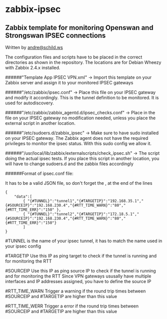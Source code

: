 # zabbix-ipsec

## Zabbix template for monitoring Openswan and Strongswan IPSEC connections

Written by andre@schild.ws

The configuration files and scripts have to be placed in the correct
directories as shown in the repository.
The locations are for Debian Wheezy with Zabbix 2.4.x installed.

######"Template App IPSEC VPN.xml"
    -> Import this template on your Zabbix server and assign it to your
       monitored IPSEC gateways

######"/etc/zabbix/ipsec.conf"
    -> Place this file on your IPSEC gateway and modify it accordingly.
       This is the tunnel definition to be monitored.
       It is used for autodiscovery.

######"/etc/zabbix/zabbix_agentd.d/ipsec_checks.conf"
    -> Place in the file on your IPSEC gateway no modification needed, 
       unless you place the external script in another location.

######"/etc/sudoers.d/zabbix_ipsec"
    -> Make sure to have sudo installed on your IPSEC gateway.
       The Zabbix agent does not have the required privileges to monitor
       the ipsec status. With this sudo config we allow it.

######"/usr/local/lib/zabbix/externalscripts/check_ipsec.sh"
    -> The script doing the actual ipsec tests.
       If you place this script in another location, you will have to
       change sudoers.d and the zabbix files accordingly

######Format of ipsec.conf file:

It has to be a valid JSON file, so don't forget the , at the end of the lines

```
{
    "data":[
        { "{#TUNNEL}":"tunnel1","{#TARGETIP}":"192.168.35.1","{#SOURCEIP}":"192.168.230.4","{#RTT_TIME_WARN}":"80","{#RTT_TIME_ERR}":"150" },
        { "{#TUNNEL}":"tunnel2","{#TARGETIP}":"172.18.5.1","{#SOURCEIP}":"192.168.230.4","{#RTT_TIME_WARN}":"80","{#RTT_TIME_ERR}":"150"}
        ]
}
```

#TUNNEL        is the name of your ipsec tunnel,
               it has to match the name used in your ipsec config

#TARGETIP      Use this IP as ping target to check if the tunnel is running
               and for monitoring the RTT

#SOURCEIP      Use this IP as ping source IP to check if the tunnel is running
               and for monitoring the RTT
               Since VPN gateways ususally have multiple interfaces and
               IP addresses assigned, you have to define the source IP

#RTT_TIME_WARN Trigger a warning if the round trip times between 
               #SOURCEIP and #TARGETIP are higher than this value

#RTT_TIME_WERR Trigger a error if the round trip times between 
               #SOURCEIP and #TARGETIP are higher than this value

